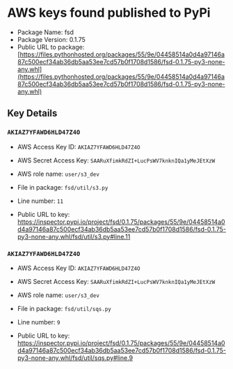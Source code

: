 # AWS keys found published to PyPi

* Package Name: fsd
* Package Version: 0.1.75
* Public URL to package: [https://files.pythonhosted.org/packages/55/9e/04458514a0d4a97146a87c500ecf34ab36db5aa53ee7cd57b0f1708d1586/fsd-0.1.75-py3-none-any.whl](https://files.pythonhosted.org/packages/55/9e/04458514a0d4a97146a87c500ecf34ab36db5aa53ee7cd57b0f1708d1586/fsd-0.1.75-py3-none-any.whl)

## Key Details

### `AKIAZ7YFAWD6HLD47Z4O`

* AWS Access Key ID: `AKIAZ7YFAWD6HLD47Z4O`
* AWS Secret Access Key: `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` 
* AWS role name: `user/s3_dev`
* File in package: `fsd/util/s3.py`
* Line number: `11`

* Public URL to key: https://inspector.pypi.io/project/fsd/0.1.75/packages/55/9e/04458514a0d4a97146a87c500ecf34ab36db5aa53ee7cd57b0f1708d1586/fsd-0.1.75-py3-none-any.whl/fsd/util/s3.py#line.11



### `AKIAZ7YFAWD6HLD47Z4O`

* AWS Access Key ID: `AKIAZ7YFAWD6HLD47Z4O`
* AWS Secret Access Key: `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` 
* AWS role name: `user/s3_dev`
* File in package: `fsd/util/sqs.py`
* Line number: `9`

* Public URL to key: https://inspector.pypi.io/project/fsd/0.1.75/packages/55/9e/04458514a0d4a97146a87c500ecf34ab36db5aa53ee7cd57b0f1708d1586/fsd-0.1.75-py3-none-any.whl/fsd/util/sqs.py#line.9


